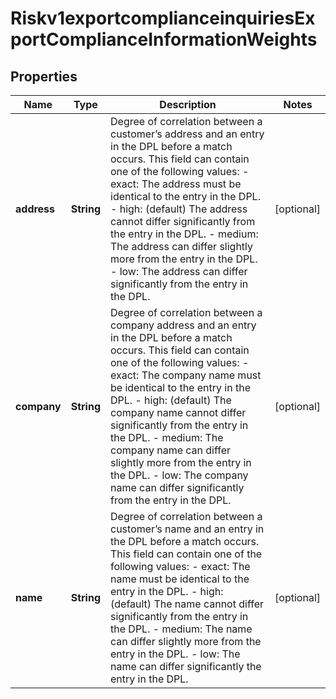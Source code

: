 
# Riskv1exportcomplianceinquiriesExportComplianceInformationWeights

## Properties
Name | Type | Description | Notes
------------ | ------------- | ------------- | -------------
**address** | **String** | Degree of correlation between a customer’s address and an entry in the DPL before a match occurs. This field can contain one of the following values: - exact: The address must be identical to the entry in the DPL. - high: (default) The address cannot differ significantly from the entry in the DPL. - medium: The address can differ slightly more from the entry in the DPL. - low: The address can differ significantly from the entry in the DPL.  |  [optional]
**company** | **String** | Degree of correlation between a company address and an entry in the DPL before a match occurs. This field can contain one of the following values: - exact: The company name must be identical to the entry in the DPL. - high: (default) The company name cannot differ significantly from the entry in the DPL. - medium: The company name can differ slightly more from the entry in the DPL. - low: The company name can differ significantly from the entry in the DPL.  |  [optional]
**name** | **String** | Degree of correlation between a customer’s name and an entry in the DPL before a match occurs. This field can contain one of the following values: - exact: The name must be identical to the entry in the DPL. - high: (default) The name cannot differ significantly from the entry in the DPL. - medium: The name can differ slightly more from the entry in the DPL. - low: The name can differ significantly the entry in the DPL.  |  [optional]



